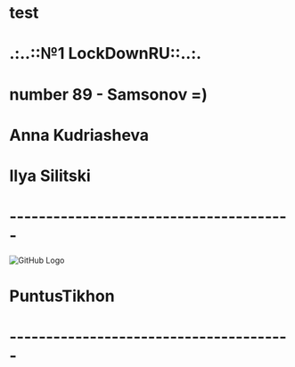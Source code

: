 # test
# .:..::№1 LockDownRU::..:.
# number 89 - Samsonov =) 
# Anna Kudriasheva
# Ilya Silitski
# ---------------------------------------
![GitHub Logo](http://www.crowndeliandcatering.com/wp-content/uploads/2014/12/Crown-Icon_transparency_02.png)
# PuntusTikhon
# ---------------------------------------